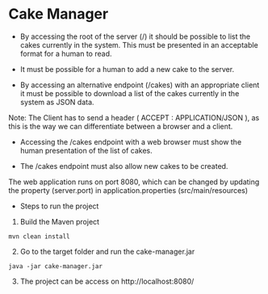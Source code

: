 Cake Manager 
=============

* By accessing the root of the server (/) it should be possible to list the cakes currently in the system.  This
 must be presented in an acceptable format for a human to read.

* It must be possible for a human to add a new cake to the server.

* By accessing an alternative endpoint (/cakes) with an appropriate client it must be possible to download a list of
 the cakes currently in the system as JSON data.
 
 Note: The Client has to send a header ( ACCEPT : APPLICATION/JSON ), as this is the way we can differentiate between a browser and a client.
 

* Accessing the /cakes endpoint with a web browser must show the human presentation of the list of cakes.

* The /cakes endpoint must also allow new cakes to be created.

The web application runs on port 8080, which can be changed by updating the property (server.port) in application.properties (src/main/resources)

* Steps to run the project

1. Build the Maven project

```mvn clean install```

2. Go to the target folder and run the cake-manager.jar

```java -jar cake-manager.jar```

3. The project can be access on http://localhost:8080/

